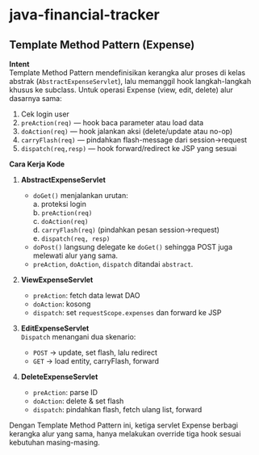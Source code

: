 # java-financial-tracker

## Template Method Pattern (Expense)

**Intent**  
Template Method Pattern mendefinisikan kerangka alur proses di kelas abstrak (`AbstractExpenseServlet`), lalu memanggil hook langkah-langkah khusus ke subclass. Untuk operasi Expense (view, edit, delete) alur dasarnya sama:

1. Cek login user  
2. `preAction(req)` — hook baca parameter atau load data  
3. `doAction(req)` — hook jalankan aksi (delete/update atau no-op)  
4. `carryFlash(req)` — pindahkan flash-message dari session→request  
5. `dispatch(req,resp)` — hook forward/redirect ke JSP yang sesuai  

**Cara Kerja Kode**  
1. **AbstractExpenseServlet**  
    - `doGet()` menjalankan urutan:  
        a. proteksi login  
        b. `preAction(req)`  
        c. `doAction(req)`  
        d. `carryFlash(req)` (pindahkan pesan session→request)  
        e. `dispatch(req, resp)`  
    - `doPost()` langsung delegate ke `doGet()` sehingga POST juga melewati alur yang sama. 
    - `preAction`, `doAction`, `dispatch` ditandai `abstract`.

2. **ViewExpenseServlet**  
    - `preAction`: fetch data lewat DAO
    - `doAction`: kosong
    - `dispatch`: set `requestScope.expenses` dan forward ke JSP

3. **EditExpenseServlet**  
    `Dispatch` menangani dua skenario:
    - `POST` → update, set flash, lalu redirect
    - `GET` → load entity, carryFlash, forward

4. **DeleteExpenseServlet**  
   - `preAction`: parse ID 
   - `doAction`: delete & set flash  
   - `dispatch`: pindahkan flash, fetch ulang list, forward

Dengan Template Method Pattern ini, ketiga servlet Expense berbagi kerangka alur yang sama, hanya melakukan override tiga hook sesuai kebutuhan masing-masing.